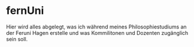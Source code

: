 # fernUni
Hier wird alles abgelegt, was ich während meines Philosophiestudiums an der Feruni Hagen erstelle und was Kommilitonen und Dozenten zugänglich sein soll.
